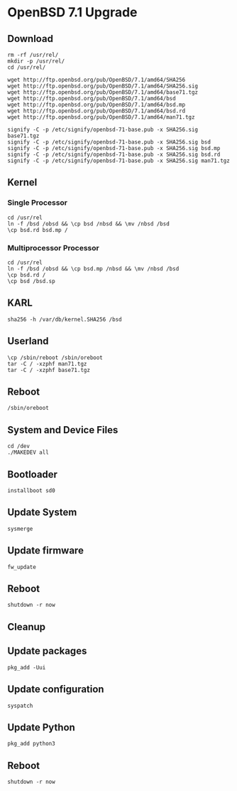 # OpenBSD 7.1 Upgrade

## Download

```
rm -rf /usr/rel/
mkdir -p /usr/rel/
cd /usr/rel/

wget http://ftp.openbsd.org/pub/OpenBSD/7.1/amd64/SHA256
wget http://ftp.openbsd.org/pub/OpenBSD/7.1/amd64/SHA256.sig
wget http://ftp.openbsd.org/pub/OpenBSD/7.1/amd64/base71.tgz
wget http://ftp.openbsd.org/pub/OpenBSD/7.1/amd64/bsd
wget http://ftp.openbsd.org/pub/OpenBSD/7.1/amd64/bsd.mp
wget http://ftp.openbsd.org/pub/OpenBSD/7.1/amd64/bsd.rd
wget http://ftp.openbsd.org/pub/OpenBSD/7.1/amd64/man71.tgz

signify -C -p /etc/signify/openbsd-71-base.pub -x SHA256.sig base71.tgz
signify -C -p /etc/signify/openbsd-71-base.pub -x SHA256.sig bsd
signify -C -p /etc/signify/openbsd-71-base.pub -x SHA256.sig bsd.mp
signify -C -p /etc/signify/openbsd-71-base.pub -x SHA256.sig bsd.rd
signify -C -p /etc/signify/openbsd-71-base.pub -x SHA256.sig man71.tgz
```

## Kernel

### Single Processor

```
cd /usr/rel
ln -f /bsd /obsd && \cp bsd /nbsd && \mv /nbsd /bsd
\cp bsd.rd bsd.mp /
```

### Multiprocessor Processor

```
cd /usr/rel
ln -f /bsd /obsd && \cp bsd.mp /nbsd && \mv /nbsd /bsd
\cp bsd.rd /
\cp bsd /bsd.sp
```

## KARL

```
sha256 -h /var/db/kernel.SHA256 /bsd
```

## Userland

```
\cp /sbin/reboot /sbin/oreboot
tar -C / -xzphf man71.tgz
tar -C / -xzphf base71.tgz
```

## Reboot

```
/sbin/oreboot
```

## System and Device Files

```
cd /dev
./MAKEDEV all
```

## Bootloader

```
installboot sd0
```

## Update System

```
sysmerge
```

## Update firmware

```
fw_update
```

## Reboot

```
shutdown -r now
```

## Cleanup

## Update packages

```
pkg_add -Uui
```

## Update configuration

```
syspatch
```

## Update Python

```
pkg_add python3
```

## Reboot

```
shutdown -r now
```
